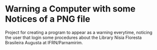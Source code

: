 # Warning a Computer with some Notices of a PNG file
Project for creating a program to appear as a warning everytime, noticing the user that login some procedures about the Library Nisia Floresta Brasileira Augusta at IFRN/Parnamirim.
